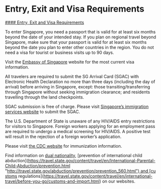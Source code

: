 # Entry, Exit and Visa Requirements

[#### Entry, Exit and Visa Requirements](javascript:void(0); "Entry, Exit and Visa Requirements")

To enter Singapore, you need a passport that is valid for at least six months beyond the date of your intended stay. If you plan on regional travel beyond Singapore, make sure that your passport is valid for at least six months beyond the date you plan to enter other countries in the region. You do not need a visa for tourist or business visits up to 90 days.

Visit the [Embassy of Singapore](https://www.mfa.gov.sg/washington) website for the most current visa information.

All travelers are required to submit the SG Arrival Card (SGAC) with Electronic Health Declaration no more than three days (including the day of arrival) before arriving in Singapore, except: those transiting/transferring through Singapore without seeking immigration clearance; and residents travelling through the land checkpoints.

SGAC submission is free of charge. Please visit [Singapore’s immigration services website](https://eservices.ica.gov.sg/sgarrivalcard/) to submit the SGAC.

The U.S. Department of State is unaware of any HIV/AIDS entry restrictions for visitors to Singapore. Foreign workers applying for an employment pass are required to undergo a medical screening for HIV/AIDS. A positive test will result in the rejection of a foreign worker’s application.

Please visit [the CDC website](https://wwwnc.cdc.gov/travel/destinations/list) for immunization information.

Find information on [dual nationality](https://travel.state.gov/content/travel/en/international-travel/before-you-go/travelers-with-special-considerations/Dual-Nationality-Travelers.html "http://travel.state.gov/travel/cis_pa_tw/cis/cis_1753.html"), [prevention of international child abduction](https://travel.state.gov/content/travel/en/International-Parental-Child-Abduction/prevention.html "http://travel.state.gov/abduction/prevention/prevention_560.html") and [customs regulations](https://travel.state.gov/content/travel/en/international-travel/before-you-go/customs-and-import.html) on our websites.